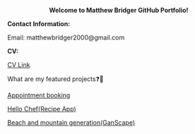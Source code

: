 <p align="center">
  <b>
Welcome to Matthew Bridger GitHub Portfolio!
  </b>



</p>

<b>
Contact Information:
</b>

<p>
Email: matthewbridger2000@gmail.com
</p>

<b>
CV:
</b>
<p>
<a href="https://github.com/matthewbridger/matthewbridger/blob/main/CV/Matthew%20Bridger%20CV%202022.docx">CV Link</a>
</p>


What are my featured projects❓🚀

<a href="">Appointment booking</a>

<a href="https://github.com/matthewbridger/Hello-Chef">Hello Chef(Recipe App)</a>

<a href="https://github.com/matthewbridger/Beach-image-generation">Beach and mountain generation(GanScape)</a>
